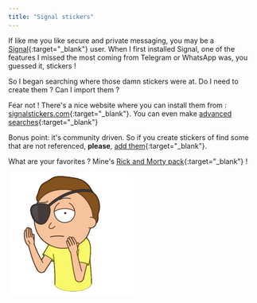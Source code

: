 ```yaml
---
title: "Signal stickers"
---
```


If like me you like secure and private messaging, you may be a [Signal](https://signal.org/){:target="_blank"} user. When I first installed Signal, one of the features I missed the most coming from Telegram or WhatsApp was, you guessed it, stickers !

So I began searching where those damn stickers were at. Do I need to create them ? Can I import them ?

Fear not ! There's a nice website where you can install them from : [signalstickers.com](https://signalstickers.com){:target="_blank"}. You can even make [advanced searches](https://signalstickers.com/about){:target="_blank"}

Bonus point: it's community driven. So if you create stickers of find some that are not referenced, __please__, [add them](https://signalstickers.com/contribute){:target="_blank"}.

What are your favorites ? Mine's [Rick and Morty pack](https://signalstickers.com/pack/d9972b04ad521cf093a92b4a5287a93e){:target="_blank"} !

![Morty](/assets/images/morty.png)
